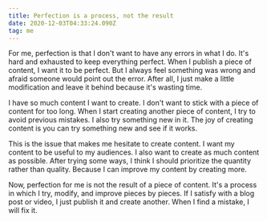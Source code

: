 ```yaml
---
title: Perfection is a process, not the result
date: 2020-12-03T04:33:24.090Z
tag: me
---
```

For me, perfection is that I don't want to have any errors in what I do. It's hard and exhausted to keep everything perfect. When I publish a piece of content, I want it to be perfect. But I always feel something was wrong and afraid someone would point out the error. After all, I just make a little modification and leave it behind because it's wasting time.

I have so much content I want to create. I don't want to stick with a piece of content for too long. When I start creating another piece of content, I try to avoid previous mistakes. I also try something new in it. The joy of creating content is you can try something new and see if it works.

This is the issue that makes me hesitate to create content. I want my content to be useful to my audiences. I also want to create as much content as possible. After trying some ways, I think I should prioritize the quantity rather than quality. Because I can improve my content by creating more. 

Now, perfection for me is not the result of a piece of content. It's a process in which I try, modify, and improve pieces by pieces. If I satisfy with a blog post or video, I just publish it and create another. When I find a mistake, I will fix it.